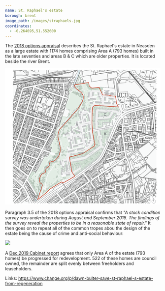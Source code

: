```yaml
---
name: St. Raphael's estate 
borough: brent 
image_path: /images/straphaels.jpg
coordinates:
  - -0.264695,51.552600
---
```

The [2018 options appraisal](http://democracy.brent.gov.uk/documents/s74722/07.%20St%20Raphaels%20Estate%20Cabinet%20Report.pdf) describes the St. Raphael's estate in Neasden as a large estate with 1174 homes comprising Area A (793 homes) built in the late seventies and areas B & C which are older properties. It is located beside the river Brent.

![](/images/raphaelboundary.png)

Paragraph 3.5 of the 2018 options appraisal confirms that _"A stock condition survey was undertaken during August and September 2018. The findings of the survey reveal the properties to be in a reasonable state of repair."_ It then goes on to repeat all of the common tropes abou the design of the estate being the cause of crime and anti-social behaviour: 

![](/images/raphaelcrime.png)

A [Dec 2019 Cabinet report](http://democracy.brent.gov.uk/documents/s92415/09.%20Cabinet%20Report_Future%20St%20Raphaels%20Masterplanning_Final%2026%2011%2019.pdf) agrees that only Area A of the estate (793 homes) be progressed for redevelopment. 522 of these homes are council owned, the remainder are split evenly between freeholders and leaseholders.


Links:
https://www.change.org/p/dawn-bulter-save-st-raphael-s-estate-from-regeneration


